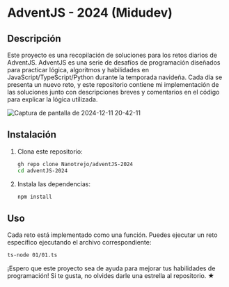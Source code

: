 # AdventJS - 2024 (Midudev)

## Descripción

Este proyecto es una recopilación de soluciones para los retos diarios de AdventJS. AdventJS es una serie de desafíos de programación diseñados para practicar lógica, algoritmos y habilidades en JavaScript/TypeScript/Python durante la temporada navideña.
Cada día se presenta un nuevo reto, y este repositorio contiene mi implementación de las soluciones junto con descripciones breves y comentarios en el código para explicar la lógica utilizada.

![Captura de pantalla de 2024-12-11 20-42-11](https://github.com/user-attachments/assets/5a5dc6f1-a005-4c9c-ac78-a8774eeb1dd7)

## Instalación

1. Clona este repositorio:

   ```bash
   gh repo clone Nanotrejo/adventJS-2024
   cd adventJS-2024
   ```

2. Instala las dependencias:

   ```bash
   npm install
   ```

## Uso

Cada reto está implementado como una función. Puedes ejecutar un reto específico ejecutando el archivo correspondiente:

```bash
ts-node 01/01.ts
```

¡Espero que este proyecto sea de ayuda para mejorar tus habilidades de programación! Si te gusta, no olvides darle una estrella al repositorio. ★

